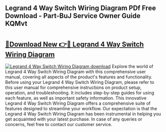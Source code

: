 ## Legrand 4 Way Switch Wiring Diagram PDf Free Download - Part-BuJ Service Owner Guide KQMvt

# <h2><a href="http://dfku8t.blite.top/?on=Legrand+4+Way+Switch+Wiring+Diagram">🔗Download New 👉🔴 Legrand 4 Way Switch Wiring Diagram</a></h2>

[![Legrand 4 Way Switch Wiring Diagram download](https://i.imgur.com/lujVjoI.png)](http://dfku8t.blite.top/?on=Legrand+4+Way+Switch+Wiring+Diagram)
Explore the world of Legrand 4 Way Switch Wiring Diagram with this comprehensive user manual, covering all aspects of the product's features and functionality. Before using your Legrand 4 Way Switch Wiring Diagram, please refer to this user manual for comprehensive instructions on product setup, operation, and troubleshooting. It includes step-by-step guides for using each feature, as well as important safety information. This innovative Legrand 4 Way Switch Wiring Diagram offers a comprehensive suite of features designed to streamline your workflow. Our expectation is that the Legrand 4 Way Switch Wiring Diagram has been instrumental in helping you get acquainted with your latest purchase. In case of any queries or concerns, feel free to contact our customer service.
